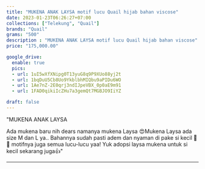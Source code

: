 ```yaml
---
title: "MUKENA ANAK LAYSA motif lucu Quail hijab bahan viscose"
date: 2023-01-23T06:26:27+07:00
collections: ["Telekung", "Quail"]
brands: "Quail"
grams: "500"
description : "MUKENA ANAK LAYSA motif lucu Quail hijab bahan viscose"
price: "175,000.00"

google_drive:
  enable: true
  pics:
  - url: 1uI5wXfXNipg0T13yuG8q9P9XUo88yj2t
  - url: 1bqDuU5Cb8Uo9YkblbhMIQbu9aPIDu6WO
  - url: 1Ae7nZ-2E0qrj3ndIJpeVBX_0p0aE9m91
  - url: 1FAD0qikiIcZHu7a3gemQt7MGBJO9IiYZ

draft: false
---
```


"MUKENA ANAK LAYSA

Ada mukena baru nih dears namanya mukena Laysa 😍Mukena Laysa ada size M dan L ya.. Bahannya sudah pasti adem dan nyaman di pake si kecil 🥰💖 motifnya juga semua lucu-lucu yaa! Yuk adopsi laysa mukena untuk si kecil sekarang juga👍"


---    
  
